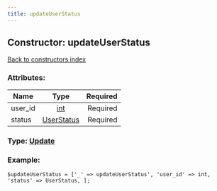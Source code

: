 ```yaml
---
title: updateUserStatus
---
```

## Constructor: updateUserStatus  
[Back to constructors index](index.md)



### Attributes:

| Name     |    Type       | Required |
|----------|:-------------:|---------:|
|user\_id|[int](../types/int.md) | Required|
|status|[UserStatus](../types/UserStatus.md) | Required|



### Type: [Update](../types/Update.md)


### Example:

```
$updateUserStatus = ['_' => updateUserStatus', 'user_id' => int, 'status' => UserStatus, ];
```